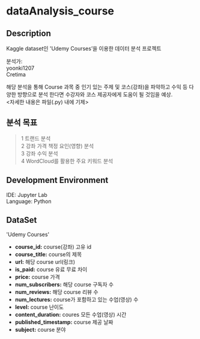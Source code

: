 # dataAnalysis_course

## Description
Kaggle dataset인 'Udemy Courses’을 이용한 데이터 분석 프로젝트

분석가: <br>
yoonki1207 <br>
Cretima


해당 분석을 통해 Course 과목 중 인기 있는 주제 및 코스(강좌)을 파악하고 수익 등 다양한 방향으로 분석 한다면 수강자와 코스 제공자에게 도움이 될 것임을 예상. <br>
<자세한 내용은 파일(.py) 내에 기제>
<br>

## 분석 목표
> 1 트랜드 분석 <br>
> 2 강좌 가격 책정 요인(영향) 분석 <br>
> 3 강좌 수익 분석 <br>
> 4 WordCloud를 활용한 주요 키워드 분석 <br>

## Development Environment
IDE: Jupyter Lab <br>
Language: Python

## DataSet
'Udemy Courses' <br>

- **course_id:** course(강좌) 고유 id
- **course_title:** course의 제목
- **url:** 해당 course url(링크)
- **is_paid:** course 유료 무료 차이
- **price:** course 가격
- **num_subscribers:** 해당 course 구독자 수
- **num_reviews:** 해당 course 리뷰 수
- **num_lectures:** course가 포함하고 있는 수업(영상) 수
- **level:** course 난이도
- **content_duration:** coures 모든 수업(영상) 시간
- **published_timestamp:** course 제공 날짜
- **subject:** course 분야
